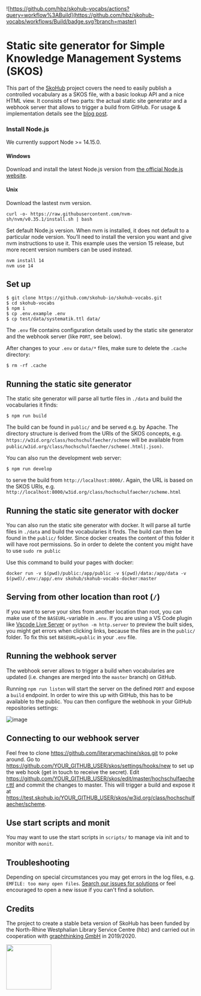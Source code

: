 ![https://github.com/hbz/skohub-vocabs/actions?query=workflow%3ABuild](https://github.com/hbz/skohub-vocabs/workflows/Build/badge.svg?branch=master)


# Static site generator for Simple Knowledge Management Systems (SKOS)

This part of the [SkoHub](http://skohub.io) project covers the need to easily publish a controlled vocabulary as a SKOS file, with a basic lookup API and a nice HTML view. It consists of two parts: the actual static site generator and a webhook server that allows to trigger a build from GitHub. For usage & implementation details see the [blog post](https://blog.lobid.org/2019/09/27/presenting-skohub-vocabs.html).

### Install Node.js

We currently support Node >= 14.15.0.
#### Windows

Download and install the latest Node.js version from [the official Node.js website]( https://nodejs.org/en/).

#### Unix

Download the lastest nvm version.
```
curl -o- https://raw.githubusercontent.com/nvm-sh/nvm/v0.35.1/install.sh | bash
```

Set default Node.js version. When nvm is installed, it does not default to a particular node version. You’ll need to install the version you want and give nvm instructions to use it. This example uses the version 15 release, but more recent version numbers can be used instead.

```
nvm install 14
nvm use 14
```

## Set up

    $ git clone https://github.com/skohub-io/skohub-vocabs.git
    $ cd skohub-vocabs
    $ npm i
    $ cp .env.example .env
    $ cp test/data/systematik.ttl data/

The `.env` file contains configuration details used by the static site generator and the webhook server (like `PORT`, see below).

After changes to your `.env` or `data/*` files, make sure to delete the `.cache` directory:

    $ rm -rf .cache

## Running the static site generator

The static site generator will parse all turtle files in `./data` and build the vocabularies it finds:

    $ npm run build

The build can be found in `public/` and be served e.g. by Apache. The directory structure is derived from the URIs of the SKOS concepts, e.g. `https://w3id.org/class/hochschulfaecher/scheme` will be available from `public/w3id.org/class/hochschulfaecher/scheme(.html|.json)`.

You can also run the development web server:

    $ npm run develop

to serve the build from `http://localhost:8000/`. Again, the URL is based on the SKOS URIs, e.g. `http://localhost:8000/w3id.org/class/hochschulfaecher/scheme.html`

## Running the static site generator with docker

You can also run the static site generator with docker.
It will parse all turtle files in `./data` and build the vocabularies it finds.
The build can then be found in the `public/` folder.
Since docker creates the content of this folder it will have root permissions.
So in order to delete the content you might have to use `sudo rm public`

Use this command to build your pages with docker:

`docker run -v $(pwd)/public:/app/public -v $(pwd)/data:/app/data -v $(pwd)/.env:/app/.env skohub/skohub-vocabs-docker:master`

## Serving from other location than root (`/`)

If you want to serve your sites from another location than root, you can make use of the `BASEURL`-variable in `.env`.
If you are using a VS Code plugin like [Vscode Live Server](https://github.com/ritwickdey/vscode-live-server-plus-plus) or `python -m http.server` to preview the built sides, you might get errors when clicking links, because the files are in the `public/` folder.
To fix this set `BASEURL=public` in your `.env` file.

## Running the webhook server

The webhook server allows to trigger a build when vocabularies are updated (i.e. changes are merged into the `master` branch) on GitHub.

Running `npm run listen` will start the server on the defined `PORT` and expose a `build` endpoint. In order to wire this up with GitHub, this has to be available to the public. You can then configure the webhook in your GitHub repositories settings:

![image](https://user-images.githubusercontent.com/149825/62695510-c756b880-b9d6-11e9-86a9-0c4dcd6bc2cd.png)

## Connecting to our webhook server

Feel free to clone https://github.com/literarymachine/skos.git to poke around. Go to https://github.com/YOUR_GITHUB_USER/skos/settings/hooks/new to set up the web hook (get in touch to receive the secret). Edit https://github.com/YOUR_GITHUB_USER/skos/edit/master/hochschulfaecher.ttl and commit the changes to master. This will trigger a build and expose it at https://test.skohub.io/YOUR_GITHUB_USER/skos/w3id.org/class/hochschulfaecher/scheme.

## Use start scripts and monit

You may want to use the start scripts in `scripts/` to manage via init and to monitor with `monit`.

## Troubleshooting

Depending on special circumstances you may get errors in the log files, e.g.
`EMFILE: too many open files`. [Search our issues for solutions](https://github.com/skohub-io/skohub-vocabs/issues?q=is%3Aissue) or feel encouraged to open a new issue if you can't find a solution.

## Credits

The project to create a stable beta version of SkoHub has been funded by the North-Rhine Westphalian Library Service Centre (hbz) and carried out in cooperation with [graphthinking GmbH](https://graphthinking.com/) in 2019/2020.

<a target="_blank" href="https://www.hbz-nrw.de"><img src="https://skohub-io.github.io/skohub.io/img/hbz-logo.svg" width="120px"></a>
